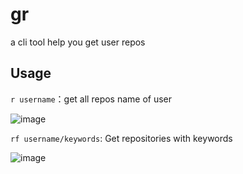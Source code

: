 # gr

a cli tool help you get user repos

## Usage

`r username`：get all repos name of user

![image](https://user-images.githubusercontent.com/39766860/165237687-79302ba4-e1a1-4a20-8e80-b4f3c7520829.png)


`rf username/keywords`: Get repositories with keywords

![image](https://user-images.githubusercontent.com/39766860/165237771-b54576a2-e5fd-46ea-98a1-19eecfdcaf41.png)
